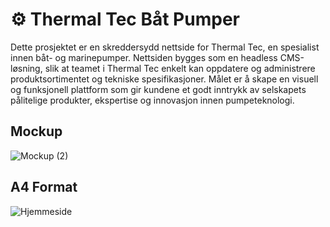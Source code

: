 # ⚙️ Thermal Tec Båt Pumper

Dette prosjektet er en skreddersydd nettside for Thermal Tec, en spesialist innen båt- og marinepumper. Nettsiden bygges som en headless CMS-løsning, slik at teamet i Thermal Tec enkelt kan oppdatere og administrere produktsortimentet og tekniske spesifikasjoner. Målet er å skape en visuell og funksjonell plattform som gir kundene et godt inntrykk av selskapets pålitelige produkter, ekspertise og innovasjon innen pumpeteknologi.

## Mockup

![Mockup (2)](https://github.com/user-attachments/assets/132df74b-3d29-483b-b152-b2cc840813f2)

## A4 Format

![Hjemmeside](https://github.com/user-attachments/assets/e65678e4-4c7d-4d33-8875-39877ef43413)

